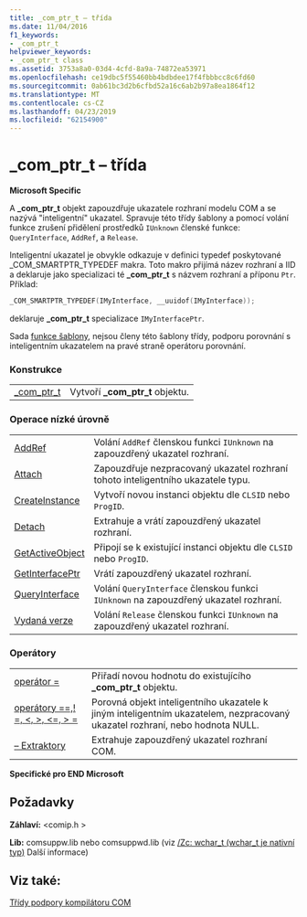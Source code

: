 ```yaml
---
title: _com_ptr_t – třída
ms.date: 11/04/2016
f1_keywords:
- _com_ptr_t
helpviewer_keywords:
- _com_ptr_t class
ms.assetid: 3753a8a0-03d4-4cfd-8a9a-74872ea53971
ms.openlocfilehash: ce19dbc5f55460bb4bdbdee17f4fbbbcc8c6fd60
ms.sourcegitcommit: 0ab61bc3d2b6cfbd52a16c6ab2b97a8ea1864f12
ms.translationtype: MT
ms.contentlocale: cs-CZ
ms.lasthandoff: 04/23/2019
ms.locfileid: "62154900"
---
```

# <a name="comptrt-class"></a>_com_ptr_t – třída

**Microsoft Specific**

A **_com_ptr_t** objekt zapouzdřuje ukazatele rozhraní modelu COM a se nazývá "inteligentní" ukazatel. Spravuje této třídy šablony a pomocí volání funkce zrušení přidělení prostředků `IUnknown` členské funkce: `QueryInterface`, `AddRef`, a `Release`.

Inteligentní ukazatel je obvykle odkazuje v definici typedef poskytované _COM_SMARTPTR_TYPEDEF makra. Toto makro přijímá název rozhraní a IID a deklaruje jako specializaci té **_com_ptr_t** s názvem rozhraní a příponu `Ptr`. Příklad:

```cpp
_COM_SMARTPTR_TYPEDEF(IMyInterface, __uuidof(IMyInterface));
```

deklaruje **_com_ptr_t** specializace `IMyInterfacePtr`.

Sada [funkce šablony](../cpp/relational-function-templates.md), nejsou členy této šablony třídy, podporu porovnání s inteligentním ukazatelem na pravé straně operátoru porovnání.

### <a name="construction"></a>Konstrukce

|||
|-|-|
|[_com_ptr_t](../cpp/com-ptr-t-com-ptr-t.md)|Vytvoří **_com_ptr_t** objektu.|

### <a name="low-level-operations"></a>Operace nízké úrovně

|||
|-|-|
|[AddRef](../cpp/com-ptr-t-addref.md)|Volání `AddRef` členskou funkci `IUnknown` na zapouzdřený ukazatel rozhraní.|
|[Attach](../cpp/com-ptr-t-attach.md)|Zapouzdřuje nezpracovaný ukazatel rozhraní tohoto inteligentního ukazatele typu.|
|[CreateInstance](../cpp/com-ptr-t-createinstance.md)|Vytvoří novou instanci objektu dle `CLSID` nebo `ProgID`.|
|[Detach](../cpp/com-ptr-t-detach.md)|Extrahuje a vrátí zapouzdřený ukazatel rozhraní.|
|[GetActiveObject](../cpp/com-ptr-t-getactiveobject.md)|Připojí se k existující instanci objektu dle `CLSID` nebo `ProgID`.|
|[GetInterfacePtr](../cpp/com-ptr-t-getinterfaceptr.md)|Vrátí zapouzdřený ukazatel rozhraní.|
|[QueryInterface](../cpp/com-ptr-t-queryinterface.md)|Volání `QueryInterface` členskou funkci `IUnknown` na zapouzdřený ukazatel rozhraní.|
|[Vydaná verze](../cpp/com-ptr-t-release.md)|Volání `Release` členskou funkci `IUnknown` na zapouzdřený ukazatel rozhraní.|

### <a name="operators"></a>Operátory

|||
|-|-|
|[operátor =](../cpp/com-ptr-t-operator-equal.md)|Přiřadí novou hodnotu do existujícího **_com_ptr_t** objektu.|
|[operátory ==,! =, \<, >, \<=, > =](../cpp/com-ptr-t-relational-operators.md)|Porovná objekt inteligentního ukazatele k jiným inteligentním ukazatelem, nezpracovaný ukazatel rozhraní, nebo hodnota NULL.|
|[– Extraktory](../cpp/com-ptr-t-extractors.md)|Extrahuje zapouzdřený ukazatel rozhraní COM.|

**Specifické pro END Microsoft**

## <a name="requirements"></a>Požadavky

**Záhlaví:** \<comip.h >

**Lib:** comsuppw.lib nebo comsuppwd.lib (viz [/Zc: wchar_t (wchar_t je nativní typ)](../build/reference/zc-wchar-t-wchar-t-is-native-type.md) Další informace)

## <a name="see-also"></a>Viz také:

[Třídy podpory kompilátoru COM](../cpp/compiler-com-support-classes.md)